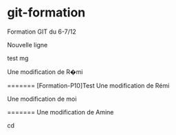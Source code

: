 
# git-formation
Formation GIT du 6-7/12

Nouvelle ligne

test mg

Une modification de R�mi


=======
[Formation-P10]Test
Une modification de Rémi

Une modification de moi


=======
Une modification de Amine


cd

